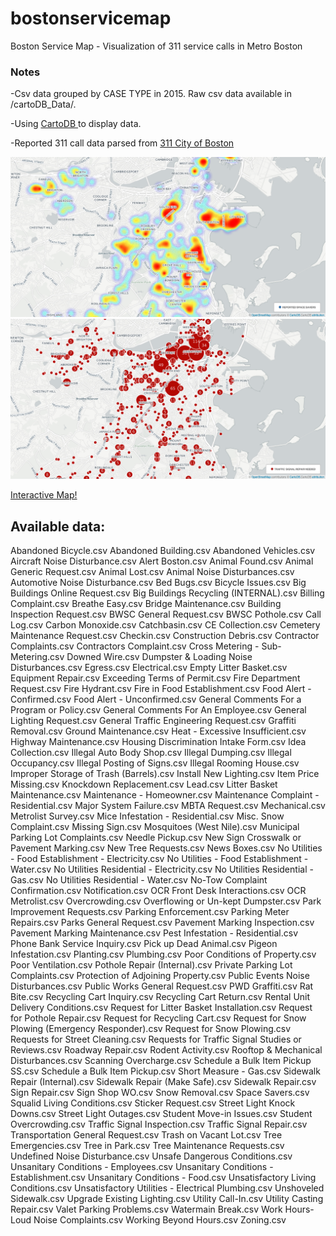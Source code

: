 # bostonservicemap
Boston Service Map - Visualization of 311 service calls in Metro Boston

<h3>Notes</h3>

-Csv data grouped by CASE TYPE in 2015. Raw csv data available in /cartoDB_Data/.

-Using <a href='https://cartodb.com/'> CartoDB </a> to display data.

-Reported 311 call data parsed from <a href='https://data.cityofboston.gov/City-Services/311-Service-Requests/awu8-dc52'>311 City of Boston</a>

![alt tag](./imgs/space_savers.png)
![alt tag](./imgs/traffic_signals.png)

<a href='https://johnliao.cartodb.com/viz/89a9f1dc-bb3d-11e5-8f12-0e674067d321/embed_map'> Interactive Map!</a>

<h2>Available data:</h2>

Abandoned Bicycle.csv
Abandoned Building.csv
Abandoned Vehicles.csv
Aircraft Noise Disturbance.csv
Alert Boston.csv
Animal Found.csv
Animal Generic Request.csv
Animal Lost.csv
Animal Noise Disturbances.csv
Automotive Noise Disturbance.csv
Bed Bugs.csv
Bicycle Issues.csv
Big Buildings Online Request.csv
Big Buildings Recycling (INTERNAL).csv
Billing Complaint.csv
Breathe Easy.csv
Bridge Maintenance.csv
Building Inspection Request.csv
BWSC General Request.csv
BWSC Pothole.csv
Call Log.csv
Carbon Monoxide.csv
Catchbasin.csv
CE Collection.csv
Cemetery Maintenance Request.csv
Checkin.csv
Construction Debris.csv
Contractor Complaints.csv
Contractors Complaint.csv
Cross Metering - Sub-Metering.csv
Downed Wire.csv
Dumpster & Loading Noise Disturbances.csv
Egress.csv
Electrical.csv
Empty Litter Basket.csv
Equipment Repair.csv
Exceeding Terms of Permit.csv
Fire Department Request.csv
Fire Hydrant.csv
Fire in Food Establishment.csv
Food Alert - Confirmed.csv
Food Alert - Unconfirmed.csv
General Comments For a Program or Policy.csv
General Comments For An Employee.csv
General Lighting Request.csv
General Traffic Engineering Request.csv
Graffiti Removal.csv
Ground Maintenance.csv
Heat - Excessive  Insufficient.csv
Highway Maintenance.csv
Housing Discrimination Intake Form.csv
Idea Collection.csv
Illegal Auto Body Shop.csv
Illegal Dumping.csv
Illegal Occupancy.csv
Illegal Posting of Signs.csv
Illegal Rooming House.csv
Improper Storage of Trash (Barrels).csv
Install New Lighting.csv
Item Price Missing.csv
Knockdown Replacement.csv
Lead.csv
Litter Basket Maintenance.csv
Maintenance - Homeowner.csv
Maintenance Complaint - Residential.csv
Major System Failure.csv
MBTA Request.csv
Mechanical.csv
Metrolist Survey.csv
Mice Infestation - Residential.csv
Misc. Snow Complaint.csv
Missing Sign.csv
Mosquitoes (West Nile).csv
Municipal Parking Lot Complaints.csv
Needle Pickup.csv
New Sign  Crosswalk or Pavement Marking.csv
New Tree Requests.csv
News Boxes.csv
No Utilities - Food Establishment - Electricity.csv
No Utilities - Food Establishment - Water.csv
No Utilities Residential - Electricity.csv
No Utilities Residential - Gas.csv
No Utilities Residential - Water.csv
No-Tow Complaint Confirmation.csv
Notification.csv
OCR Front Desk Interactions.csv
OCR Metrolist.csv
Overcrowding.csv
Overflowing or Un-kept Dumpster.csv
Park Improvement Requests.csv
Parking Enforcement.csv
Parking Meter Repairs.csv
Parks General Request.csv
Pavement Marking Inspection.csv
Pavement Marking Maintenance.csv
Pest Infestation - Residential.csv
Phone Bank Service Inquiry.csv
Pick up Dead Animal.csv
Pigeon Infestation.csv
Planting.csv
Plumbing.csv
Poor Conditions of Property.csv
Poor Ventilation.csv
Pothole Repair (Internal).csv
Private Parking Lot Complaints.csv
Protection of Adjoining Property.csv
Public Events Noise Disturbances.csv
Public Works General Request.csv
PWD Graffiti.csv
Rat Bite.csv
Recycling Cart Inquiry.csv
Recycling Cart Return.csv
Rental Unit Delivery Conditions.csv
Request for Litter Basket Installation.csv
Request for Pothole Repair.csv
Request for Recycling Cart.csv
Request for Snow Plowing (Emergency Responder).csv
Request for Snow Plowing.csv
Requests for Street Cleaning.csv
Requests for Traffic Signal Studies or Reviews.csv
Roadway Repair.csv
Rodent Activity.csv
Rooftop & Mechanical Disturbances.csv
Scanning Overcharge.csv
Schedule a Bulk Item Pickup SS.csv
Schedule a Bulk Item Pickup.csv
Short Measure - Gas.csv
Sidewalk Repair (Internal).csv
Sidewalk Repair (Make Safe).csv
Sidewalk Repair.csv
Sign Repair.csv
Sign Shop WO.csv
Snow Removal.csv
Space Savers.csv
Squalid Living Conditions.csv
Sticker Request.csv
Street Light Knock Downs.csv
Street Light Outages.csv
Student Move-in Issues.csv
Student Overcrowding.csv
Traffic Signal Inspection.csv
Traffic Signal Repair.csv
Transportation General Request.csv
Trash on Vacant Lot.csv
Tree Emergencies.csv
Tree in Park.csv
Tree Maintenance Requests.csv
Undefined Noise Disturbance.csv
Unsafe Dangerous Conditions.csv
Unsanitary Conditions - Employees.csv
Unsanitary Conditions - Establishment.csv
Unsanitary Conditions - Food.csv
Unsatisfactory Living Conditions.csv
Unsatisfactory Utilities - Electrical  Plumbing.csv
Unshoveled Sidewalk.csv
Upgrade Existing Lighting.csv
Utility Call-In.csv
Utility Casting Repair.csv
Valet Parking Problems.csv
Watermain Break.csv
Work Hours-Loud Noise Complaints.csv
Working Beyond Hours.csv
Zoning.csv
